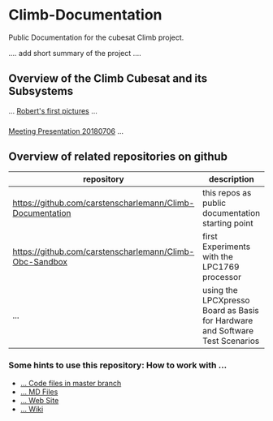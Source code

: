 # Climb-Documentation
Public Documentation for the cubesat Climb project.

.... add short summary of the project ....

## Overview of the Climb Cubesat and its Subsystems

...
[Robert's first pictures](https://github.com/carstenscharlemann/Climb-Documentation/blob/master/md/CLI_ADD_RKS_001/content.md)
...
###
[Meeting Presentation 20180706](https://github.com/carstenscharlemann/Climb-Documentation/blob/master/md/20180706/RKR_Meeting.md)
...

## Overview of related repositories on github

| repository | description |
| --- | --------- |
| https://github.com/carstenscharlemann/Climb-Documentation | this repos as public documentation starting point |
| https://github.com/carstenscharlemann/Climb-Obc-Sandbox | first Experiments with the LPC1769 processor |
| ... | using the LPCXpresso Board as Basis for Hardware and Software Test Scenarios |

### Some hints to use this repository: How to work with ...
* [... Code files in master branch](md/codeworking.md)
* [... MD Files](md/mdworking.md)
* [... Web Site](md/wsworking.md)
* [... Wiki](md/wikiworking.md)
